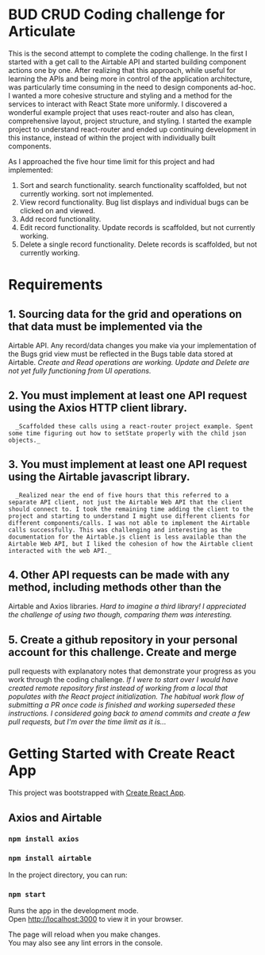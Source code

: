 # BUD CRUD Coding challenge for Articulate
This is the second attempt to complete the coding challenge. In the first I started with a get call to the Airtable API and started building component actions one by one. After realizing that this approach, while useful for learning the APIs and being more in control of the application architecture, was particularly time consuming in the need to design components ad-hoc. I wanted a more cohesive structure and styling and a method for the services to interact with React State more uniformly. I discovered a wonderful example project that uses react-router and also has clean, comprehensive layout, project structure, and styling. I started the example project to understand react-router and ended up continuing development in this instance, instead of within the project with individually built components. 

As I approached the five hour time limit for this project and had implemented:

1. Sort and search functionality. 
      search functionality scaffolded, but not currently working. 
      sort not implemented.
2. View record functionality.
      Bug list displays and individual bugs can be clicked on and viewed.
3. Add record functionality.
4. Edit record functionality.
      Update records is scaffolded, but not currently working.
5. Delete a single record functionality.
      Delete records is scaffolded, but not currently working.

# Requirements
## 1. Sourcing data for the grid and operations on that data must be implemented via the
Airtable API. Any record/data changes you make via your implementation of the Bugs
grid view must be reflected in the Bugs table data stored at Airtable.
      _Create and Read operations are working. Update and Delete are not yet fully functioning from UI operations._
## 2. You must implement at least one API request using the Axios HTTP client library.
      _Scaffolded these calls using a react-router project example. Spent some time figuring out how to setState properly with the child json objects._
## 3. You must implement at least one API request using the Airtable javascript library.
      _Realized near the end of five hours that this referred to a separate API client, not just the Airtable Web API that the client should connect to. I took the remaining time adding the client to the project and starting to understand I might use different clients for different components/calls. I was not able to implement the Airtable calls successfully. This was challenging and interesting as the documentation for the Airtable.js client is less available than the Airtable Web API, but I liked the cohesion of how the Airtable client interacted with the web API._
## 4. Other API requests can be made with any method, including methods other than the
Airtable and Axios libraries.
      _Hard to imagine a third library! I appreciated the challenge of using two though, comparing them was interesting._
## 5. Create a github repository in your personal account for this challenge. Create and merge
pull requests with explanatory notes that demonstrate your progress as you work
through the coding challenge.
_If I were to start over I would have created remote repository first instead of working from a local that populates with the React project initialization. The habitual work flow of submitting a PR once code is finished and working superseded these instructions. I considered going back to amend commits and create a few pull requests, but I'm over the time limit as it is..._


# Getting Started with Create React App

This project was bootstrapped with [Create React App](https://github.com/facebook/create-react-app).

## Axios and Airtable
### `npm install axios`
### `npm install airtable`

In the project directory, you can run:

### `npm start`

Runs the app in the development mode.\
Open [http://localhost:3000](http://localhost:3000) to view it in your browser.

The page will reload when you make changes.\
You may also see any lint errors in the console.

